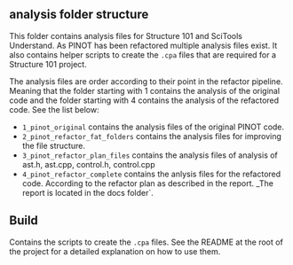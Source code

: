 ## analysis folder structure
This folder contains analysis files for Structure 101 and SciTools
Understand. As PINOT has been refactored multiple analysis files 
exist. It also contains helper scripts to create the `.cpa` files
that are required for a Structure 101 project.

The analysis files are order according to their point in the refactor
pipeline. Meaning that the folder starting with 1 contains the analysis
of the original code and the folder starting with 4 contains the analysis
of the refactored code. See the list below:

- `1_pinot_original` contains the analysis files of the original PINOT code.
- `2_pinot_refactor_fat_folders` contains the analysis files for improving the file structure.
- `3_pinot_refactor_plan_files` contains the analysis files of analysis of ast.h, ast.cpp, control.h, control.cpp
- `4_pinot_refactor_complete` contains the anlysis files for the refactored code. According to the refactor plan as described in the report. _The report is located in the docs folder`.

## Build
Contains the scripts to create the `.cpa` files. See the README at the
root of the project for a detailed explanation on how to use them.
